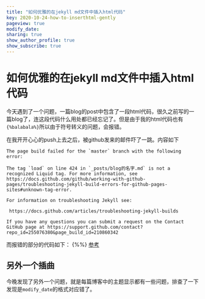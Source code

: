 ```yaml
---
title: "如何优雅的在jekyll md文件中插入html代码"
key: 2020-10-24-how-to-inserthtml-gently
pageview: true
modify_date: 
sharing: true
show_author_profile: true
show_subscribe: true
---
```

# 如何优雅的在jekyll md文件中插入html代码

今天遇到了一个问题，一篇blog的post中包含了一段html代码，很久之前写的一篇blog了，连这段代码什么用处都已经忘记了。但是由于我的html代码也有`{%balabala%}`所以由于符号转义的问题，会报错。


在我开开心心的push上去之后，被github发来的邮件吓了一跳。内容如下

```
The page build failed for the `master` branch with the following error:

The tag `load` on line 424 in `_posts/blog的名字.md` is not a recognized Liquid tag. For more information, see https://docs.github.com/github/working-with-github-pages/troubleshooting-jekyll-build-errors-for-github-pages-sites#unknown-tag-error.

For information on troubleshooting Jekyll see:

 https://docs.github.com/articles/troubleshooting-jekyll-builds

If you have any questions you can submit a request on the Contact GitHub page at https://support.github.com/contact?repo_id=255076380&page_build_id=210860342
```

而报错的部分的代码如下：
{%%}
[参考](https://blog.cotes.info/posts/jekyll-code-snippet/)

## 另外一个插曲
今晚发现了另外一个问题，就是每篇博客中的主题显示都有一些问题，排查了一下发现是`modify_date`的格式对应错了。
